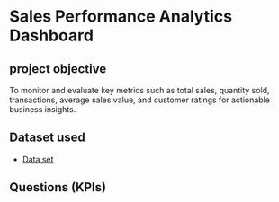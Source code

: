 # Sales Performance Analytics Dashboard
## project objective
To monitor and evaluate key metrics such as total sales, quantity sold, transactions, average sales value, and customer ratings for actionable business insights.

## Dataset used
- <a href="[https://github.com/Tabish-Asad/Excel-dashboard/blob/main/Excel%20Dashboard.xlsm](https://github.com/Tabish-Asad/Power-BI-Dashboard/blob/main/mobile%20data%20sales.pbix)"> Data set </a>

## Questions (KPIs)

